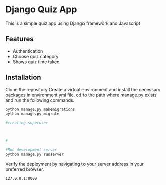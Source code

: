 # Django Quiz App
 This is a simple quiz app using Django framework and Javascript

## Features

- Authentication
- Choose quiz category
- Shows quiz time taken


## Installation

Clone the repository
Create a virtual environment and install the necessary packages in environment.yml file. 
cd to the path where manage.py exists and run the following commands.

```sh
python manage.py makemigrations
python manage.py migrate

#creating superuser



# 

#Run development server
python manage.py runserver
```

Verify the deployment by navigating to your server address in your preferred browser.

```sh
127.0.0.1:8000
```



  

